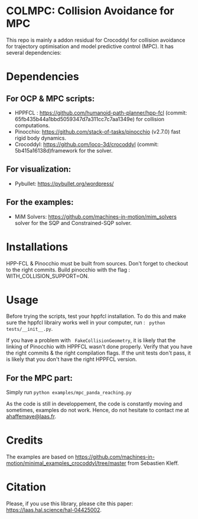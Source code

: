 # COLMPC: Collision Avoidance for MPC

This repo is mainly a addon residual for Crocoddyl for collision avoidance for trajectory optimisation and model predictive control (MPC).
It has several dependencies: 

# Dependencies 

## For OCP & MPC scripts: 

- HPPFCL : https://github.com/humanoid-path-planner/hpp-fcl  (commit: 65fb435b44a1bbd5059347d7a311cc7c7aa1349e) for collision computations.
- Pinocchio: https://github.com/stack-of-tasks/pinocchio (v2.7.0) fast rigid body dynamics.
- Crocoddyl: https://github.com/loco-3d/crocoddyl (commit: 5b415a16138d)framework for the solver.

## For visualization: 
- Pybullet: https://pybullet.org/wordpress/ 

## For the examples: 

- MiM Solvers: https://github.com/machines-in-motion/mim_solvers solver for the SQP and Constrained-SQP solver.

# Installations

HPP-FCL & Pinocchio must be built from sources. Don't forget to checkout to the right commits. Build pinocchio with the flag : WITH_COLLISION_SUPPORT=ON. 

# Usage

Before trying the scripts, test your hppfcl installation. To do this and make sure the hppfcl librairy works well in your computer, run : 
``` python tests/__init__.py```.

If you have a problem with ``` FakeCollisionGeometry```, it is likely that the linking of Pinocchio with HPPFCL wasn't done properly. Verify that you have the right commits & the right compilation flags.
If the unit tests don't pass, it is likely that you don't have the right HPPFCL version.  

## For the MPC part:

Simply run ```python examples/mpc_panda_reaching.py```

As the code is still in developpement, the code is constantly moving and sometimes, examples do not work. Hence, do not hesitate to contact me at [ahaffemaye@laas.fr](mailto:ahaffemaye@laas.fr). 

# Credits

The examples are based on https://github.com/machines-in-motion/minimal_examples_crocoddyl/tree/master from Sebastien Kleff. 


# Citation

Please, if you use this library, please cite this paper: https://laas.hal.science/hal-04425002. 

